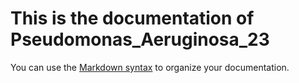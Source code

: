 # This is the documentation of Pseudomonas_Aeruginosa_23

You can use the [Markdown syntax](https://www.markdownguide.org/basic-syntax/)  to organize your documentation.
